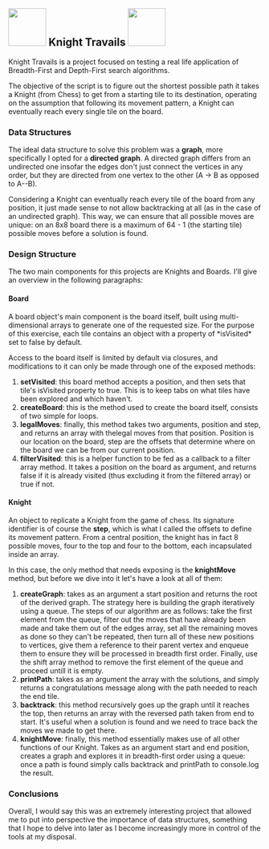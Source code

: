  ## <img src="https://www.svgrepo.com/show/173179/chess-knight.svg" height="75px" width="75px"> Knight Travails <img src="https://www.svgrepo.com/show/173179/chess-knight.svg" height="75px" width="75px">
 <p>Knight Travails is a project focused on testing a real life application of Breadth-First and Depth-First search algorithms.</p>
 <p>The objective of the script is to figure out the shortest possible path it takes a Knight (from Chess) to get from a starting tile to its destination, operating on the assumption that following its movement pattern, a Knight can eventually reach every single tile on the board.</p>
 
 ### Data Structures
 The ideal data structure to solve this problem was a **graph**, more specifically I opted for a  **directed graph**. A directed graph differs from an undirected one insofar the edges don't just connect the vertices in any order, but they are directed from one vertex to the other (A -> B as opposed to A--B).

Considering a Knight can eventually reach every tile of the board from any position, it just made sense to not allow backtracking at all (as in the case of an undirected graph). This way, we can ensure that all possible moves are unique: on an 8x8 board there is a maximum of 64 - 1 (the starting tile) possible moves before a solution is found.

### Design Structure
The two main components for this projects are Knights and Boards. I'll give an overview in the following paragraphs:
#### Board
<p>A board object's main component is the board itself, built using multi-dimensional arrays to generate one of the requested size.  For the purpose of this exercise, each tile contains an object with a property of *isVisited* set to false by default. </p>

<p>Access to the board itself is limited by default via closures, and modifications to it can only be made through one of the exposed methods: </p>

 1. **setVisited**: this board method accepts a position, and then sets that tile's isVisited property to true. This is to keep tabs on what tiles have been explored and which haven't.
 2. **createBoard**: this is the method used to create the board itself, consists of two simple for loops.
 3. **legalMoves**: finally, this method takes two arguments, position and step, and returns an array with thelegal moves from that position. Position is our location on the board, step are the offsets that determine where on the board we can be from our current position. 
 4. **filterVisited**: this is a helper function to be fed as a callback to a filter array method. It takes a position on the board as argument, and returns false if it is already visited (thus excluding it from the filtered array) or true if not.
 
#### Knight
An object to replicate a Knight from the game of chess. Its signature identifier is of course the **step**, which is what I called the offsets to define its movement pattern. From a central position, the knight has in fact 8 possible moves, four to the top and four to the bottom, each incapsulated inside an array.

In this case, the only method that needs exposing is the **knightMove** method, but before we dive into it let's have a look at all of them:

 1. **createGraph**: takes as an argument a start position and returns the root of the derived graph. The strategy here is building the graph iteratively using a queue. The steps of our algorithm are as follows: take the first element from the queue, filter out the moves that have already been made and take them out of the edges array, set all the remaining moves as done so they can't be repeated, then turn all of these new positions to vertices, give them a reference to their parent vertex and enqueue them to ensure they will be processed in breadth first order. Finally, use the shift array method to remove the first element of the queue and proceed untill it is empty.
 2. **printPath**: takes as an argument the array with the solutions, and simply returns a congratulations message along with the path needed to reach the end tile.
 3. **backtrack**: this method recursively goes up the graph until it reaches the top, then returns an array with the reversed path taken from end to start. It's useful when a solution is found and we need to trace back the moves we made to get there.
 4. **knightMove**: finally, this method essentially makes use of all other functions of our Knight. Takes as an argument start and end position, creates a graph and explores it in breadth-first order using a queue: once a path is found simply calls backtrack and printPath to console.log the result. 
### Conclusions 
Overall, I would say this was an extremely interesting project that allowed me to put into perspective the importance of data structures, something that I hope to delve into later as I become increasingly more in control of the tools at my disposal.
